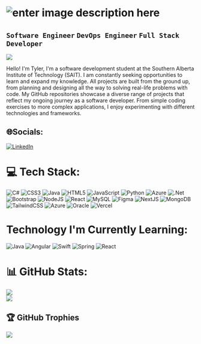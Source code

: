 # ![enter image description here](https://i.imgur.com/FuXSd76.gif)
**`Software Engineer`** **`DevOps Engineer`** **`Full Stack Developer`**
---
![](https://komarev.com/ghpvc/?username=TylerTLe&color=blue)

Hello! I'm Tyler, I'm a software development student at the Southern Alberta Institute of Technology (SAIT). I am constantly seeking opportunities to learn and expand my knowledge. All projects are built from the ground up, from planning and designing all the way to solving real-life problems with code. My GitHub repositories showcase a diverse range of projects that reflect my ongoing journey as a software developer. From simple coding exercises to more complex applications, I enjoy experimenting with different technologies and frameworks.

## 🌐Socials:
[![LinkedIn](https://img.shields.io/badge/LinkedIn-%230077B5.svg?logo=linkedin&logoColor=white)](https://linkedin.com/in/tyler-thai-le) 

# 💻 Tech Stack:
![C#](https://img.shields.io/badge/c%23-%23239120.svg?style=flat&logo=c-sharp&logoColor=white) ![CSS3](https://img.shields.io/badge/css3-%231572B6.svg?style=flat&logo=css3&logoColor=white) ![Java](https://img.shields.io/badge/java-%23ED8B00.svg?style=flat&logo=openjdk&logoColor=white) ![HTML5](https://img.shields.io/badge/html5-%23E34F26.svg?style=flat&logo=html5&logoColor=white) ![JavaScript](https://img.shields.io/badge/javascript-%23323330.svg?style=flat&logo=javascript&logoColor=%23F7DF1E) ![Python](https://img.shields.io/badge/python-3670A0?style=flat&logo=python&logoColor=ffdd54) ![Azure](https://img.shields.io/badge/azure-%230072C6.svg?style=flat&logo=azure-devops&logoColor=white) ![.Net](https://img.shields.io/badge/.NET-5C2D91?style=flat&logo=.net&logoColor=white) ![Bootstrap](https://img.shields.io/badge/bootstrap-%23563D7C.svg?style=flat&logo=bootstrap&logoColor=white) ![NodeJS](https://img.shields.io/badge/node.js-6DA55F?style=flat&logo=node.js&logoColor=white) ![React](https://img.shields.io/badge/react-%2320232a.svg?style=flat&logo=react&logoColor=%2361DAFB) ![MySQL](https://img.shields.io/badge/mysql-%2300f.svg?style=flat&logo=mysql&logoColor=white) 	![Figma](https://img.shields.io/badge/figma-%23F24E1E.svg?style=flat&logo=figma&logoColor=white) ![NextJS](https://img.shields.io/badge/next.js-000000?style=flat&logo=nextdotjs&logoColor=white) ![MongoDB](https://img.shields.io/badge/MongoDB-%234ea94b.svg?style=flat&logo=mongodb&logoColor=white) ![TailwindCSS](https://img.shields.io/badge/tailwindcss-%2338B2AC.svg?style=flat&logo=tailwind-css&logoColor=white) ![Azure](https://img.shields.io/badge/azure-%230072C6.svg?style=flat&logo=microsoftazure&logoColor=white) ![Oracle](https://img.shields.io/badge/Oracle-F80000?style=flat&logo=oracle&logoColor=white) ![Vercel](https://img.shields.io/badge/vercel-%23000000.svg?style=flat&logo=vercel&logoColor=white)

# Technology I'm Currently Learning:
![Java](https://img.shields.io/badge/java-%23ED8B00.svg?style=flat&logo=openjdk&logoColor=white) ![Angular](https://img.shields.io/badge/angular-%23DD0031.svg?style=flat&logo=angular&logoColor=white) ![Swift](https://img.shields.io/badge/swift-F54A2A?style=flat&logo=swift&logoColor=white) ![Spring](https://img.shields.io/badge/spring-%236DB33F.svg?style=flat&logo=spring&logoColor=white) ![React](https://img.shields.io/badge/react-%2320232a.svg?style=flat&logo=react&logoColor=%2361DAFB)

# 📊 GitHub Stats:
![](https://github-readme-streak-stats.herokuapp.com/?user=Tylertle&theme=tokyonight&hide_border=false)<br/>
![](https://github-readme-stats.vercel.app/api/top-langs/?username=Tylertle&theme=tokyonight&hide_border=false&include_all_commits=true&count_private=true&layout=compact)

## 🏆 GitHub Trophies
![](https://github-profile-trophy.vercel.app/?username=Tylertle&theme=tokyonight&no-frame=false&no-bg=false&margin-w=4)
